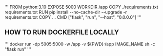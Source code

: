 '''
FROM python:3.10
EXPOSE 5000
WORKDIR /app
COPY ./requirements.txt requirements.txt
RUN pip install --no-cache-dir --upgrade -r requirements.txt
COPY . .
CMD ["flask", "run", "--host", "0.0.0.0"]
'''

## HOW TO RUN DOCKERFILE LOCALLY


'''
docker run -dp 5005:5000 -w /app -v ${PWD}:/app IMAGE_NAME sh -c "flask run"
'''